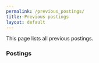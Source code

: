 ```yaml
---
permalink: /previous_postings/
title: Previous postings
layout: default
---
```


This page lists all previous postings.

### Postings 
